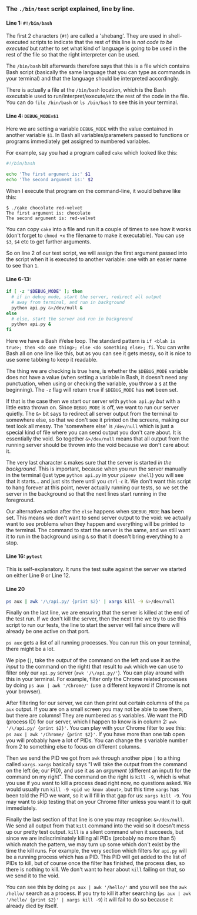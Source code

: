 ### The `./bin/test` script explained, line by line.

#### Line 1: `#!/bin/bash`

The first 2 characters (`#!`) are called a 'shebang'. They are used in shell-executed scripts to indicate that the rest of this line is _not code
to be executed_ but rather to set what kind of language is going to be used in the rest of the file so that the right interpreter can be used.

The `/bin/bash` bit afterwards therefore says that this is a file which contains Bash script (basically the same language that you can type as commands
in your terminal) and that the language should be interpreted accordingly.

There is actually a file at the `/bin/bash` location, which is the Bash executable used to run/interpret/execute/etc the rest of the code in the file. You
can do `file /bin/bash` or `ls /bin/bash` to see this in your terminal.


#### Line 4: `DEBUG_MODE=$1`

Here we are setting a variable `DEBUG_MODE` with the value contained in another variable `$1`. In Bash all variables/parameters passed to functions or
programs immediately get assigned to numbered variables.

For example, say you had a program called `cake` which looked like this:

```sh
#!/bin/bash

echo 'The first argument is:' $1
echo 'The second argument is:' $2
```

When I execute that program on the command-line, it would behave like this:

```
$ ./cake chocolate red-velvet
The first argument is: chocolate
The second argument is: red-velvet
```

You can copy `cake` into a file and run it a couple of times to see how it works (don't forget to `chmod +x` the filename to make it executable).
You can use `$3`, `$4` etc to get further arguments.

So on line 2 of our test script, we will assign the first argument passed into the script when it is executed to another variable: one with an easier name
to see than `1`.

#### Line 6-13:

```sh
if [ -z "$DEBUG_MODE" ]; then
  # if in debug mode, start the server, redirect all output
  # away from terminal, and run in background
  python api.py &>/dev/null &
else
  # else, start the server and run in background
  python api.py &
fi
```

Here we have a Bash if/else loop. The standard pattern is `if <blah is true>; then <do one thing>; else <do something else>; fi`. You can write Bash
all on one line like this, but as you can see it gets messy, so it is nice to use some tabbing to keep it readable.

The thing we are checking is true here, is whether the `$DEBUG_MODE` variable does not have a value (when setting a variable in Bash, it doesn't need any punctuation,
when using or checking the variable, you throw a `$` at the beginning). The `-z` flag will return `true` if `$DEBUG_MODE` has **not** been set.

If that is the case then we start our server with `python api.py` _but_ with a little extra thrown on. Since `DEBUG_MODE` is off, we want to run our server quietly.
The `&>` bit says to redirect all server output from the terminal to somewhere else, so that we don't see it printed on the screens, making our test look all messy.
The 'somewhere else' is `/dev/null` which is just a special kind of file where you can send output you don't care about. It is essentially the void. So together `&>/dev/null`
means that all output from the running server should be thrown into the void because we don't care about it.

The very last character `&` makes sure that the server is started _in the background_. This is important, because when you run the server manually in the terminal
(just type `python api.py` in your `pipenv shell`) you will see that it starts... and just sits there until you `ctrl-c` it. We don't want this script to hang forever
at this point, never actually running our tests, so we set the server in the background so that the next lines start running in the foreground.

Our alternative action after the `else` happens when `$DEBUG_MODE` **has** been set. This means we don't want to send server output to the void: we actually
want to see problems when they happen and everything will be printed to the terminal. The command to start the server is the same, and we still want it to run in
the background using `&` so that it doesn't bring everything to a stop.

#### Line 16: `pytest`

This is self-explanatory. It runs the test suite against the server we started on either Line 9 or Line 12.

#### Line 20

```sh
ps aux | awk '/\/api.py/ {print $2}' | xargs kill -9 &>/dev/null
```

Finally on the last line, we are ensuring that the server is killed at the end of the test run. If we don't kill the server, then the next time
we try to use this script to run our tests, the line to start the server will fail since there will already be one active on that port.

`ps aux` gets a list of all running processes. You can run this on your terminal, there might be a lot.

We pipe (`|`, take the _output_ of the command on the left and use it as the _input_ to the command on the right) that result to `awk` which we can use to
filter only our `api.py` server (`awk '/\/api.py/'`). You can play around with this in your terminal. For example, filter only the Chrome related processes
by doing `ps aux | awk '/Chrome/'` (use a different keyword if Chrome is not your browser). 

After filtering for our server, we can then print out certain columns of the `ps aux` output. If you are on a small screen you may not be able to see them, but
there are columns! They are numbered as `$` variables. We want the PID (process ID) for our server, which I happen to know is in column 2: `awk '/\/api.py/ {print $2}'`.
You can play with your Chrome filter to see this: `ps aux | awk '/Chrome/ {print $2}'`. If you have more than one tab open you will probably have a lot of PIDs. You can
change the `$` variable number from 2 to something else to focus on different columns.

Then we send the PID we got from `awk` through another pipe `|` to a thing called `xargs`. `xargs` basically says "I will take the output from the command on the left
(ie; our PID), and use it as an _argument_ (different an input) for the command on my right". The command on the right is `kill -9`, which is what you
use if you want to kill a process dead right now, no questions asked. We would usually run `kill -9 <pid we know about>`, but this time `xargs` has
been told the PID we want, so it will fill in that gap for us: `xargs kill -9`. You may want to skip testing that on your Chrome filter unless you want it to quit immediately.

Finally the last section of that line is one you may recognise: `&>/dev/null`. We send all output from that `kill` command into the void
so it doesn't mess up our pretty test output. `kill` is a silent command when it succeeds, but since we are indiscriminately killing all PIDs (probably no more than 5) which
match the pattern, we may turn up some which don't exist by the time the kill runs. For example, the very section which filters for `api.py` will be a running process
which has a PID. This PID will get added to the list of PIDs to kill, but of course once the filter has finished, the process dies, so there is nothing to kill.
We don't want to hear about `kill` failing on that, so we send it to the void.

You can see this by doing `ps aux | awk '/hello/'` and you will see the `awk /hello/` search as a process. If you try to kill it after searching
(`ps aux | awk '/hello/ {print $2}' | xargs kill -9`) it will fail to do so because it already died by itself.

